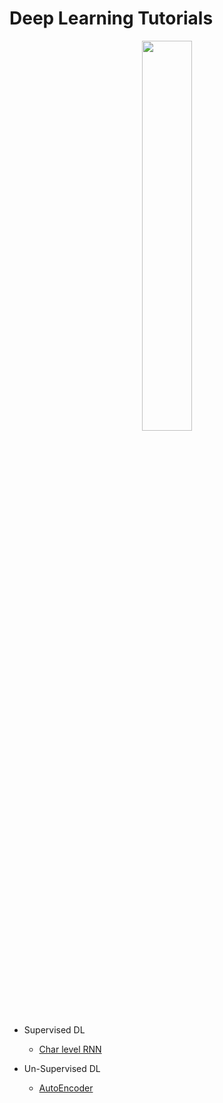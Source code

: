 # Deep Learning Tutorials

<p align="center">
    <a href="http://pytorch.org/" target="_blank">
    <img width="40%" src="https://cdn.pixabay.com/photo/2018/06/27/12/55/artificial-neural-network-3501528_960_720.png" style="max-width:100%;">
    </a>
</p>

* Supervised DL
  * [Char level RNN](https://github.com/yoavo1984/dl_tutorial/blob/master/rnn_tutorial.ipynb)
  
* Un-Supervised DL
  * [AutoEncoder](https://github.com/yoavo1984/dl_tutorial/blob/master/autoencoder_tutorial.ipynb)
